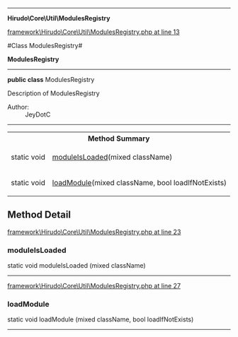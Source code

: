 

- - -

**Hirudo\Core\Util\ModulesRegistry**


<a href="https://github.com/JeyDotC/Hirudo/blob/master/framework/Hirudo/Core/Util/ModulesRegistry.php#L13" target='_blank'>framework\Hirudo\Core\Util\ModulesRegistry.php at line 13</a>

#Class ModulesRegistry#

**ModulesRegistry**




- - -

<p><strong>public  class</strong> <span>ModulesRegistry</span></p>

<div class="comment" id="overview_description"><p>Description of ModulesRegistry</p></div>

<dl>
<dt>Author:</dt>
<dd>JeyDotC</dd>
</dl>


<hr />

<table id="summary_method">
<tr><th colspan="2">Method Summary</th></tr>
<tr>
<td><span class='k'>static </span> <span class='nx'>void</span></td>
<td class="description"><p class="name"><a href="#moduleisloaded">moduleIsLoaded</a>(mixed className)</p></td>
</tr>
<tr>
<td><span class='k'>static </span> <span class='nx'>void</span></td>
<td class="description"><p class="name"><a href="#loadmodule">loadModule</a>(mixed className, bool loadIfNotExists)</p></td>
</tr>
</table>

<h2 id="detail_method">Method Detail</h2>

<a href="https://github.com/JeyDotC/Hirudo/blob/master/framework/Hirudo/Core/Util/ModulesRegistry.php#L23" target='_blank'>framework\Hirudo\Core\Util\ModulesRegistry.php at line 23</a>

<h3 id="moduleIsLoaded()">moduleIsLoaded</h3>
<span class='k'>static </span> <span class='nx'>void</span> <span class='nf'>moduleIsLoaded</span> (mixed className)

<div class="details">

</div>

- - -


<a href="https://github.com/JeyDotC/Hirudo/blob/master/framework/Hirudo/Core/Util/ModulesRegistry.php#L27" target='_blank'>framework\Hirudo\Core\Util\ModulesRegistry.php at line 27</a>

<h3 id="loadModule()">loadModule</h3>
<span class='k'>static </span> <span class='nx'>void</span> <span class='nf'>loadModule</span> (mixed className, bool loadIfNotExists)

<div class="details">

</div>

- - -

